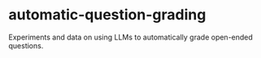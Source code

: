 # automatic-question-grading
Experiments and data on using LLMs to automatically grade open-ended questions.
